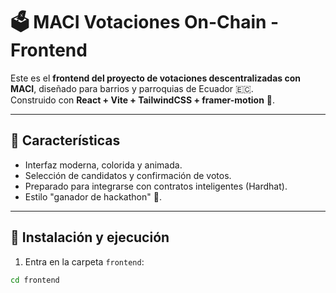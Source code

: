 # 🗳️ MACI Votaciones On-Chain - Frontend

Este es el **frontend del proyecto de votaciones descentralizadas con MACI**, diseñado para barrios y parroquias de Ecuador 🇪🇨.  
Construido con **React + Vite + TailwindCSS + framer-motion** 🎨.

---

## 🎨 Características

- Interfaz moderna, colorida y animada.
- Selección de candidatos y confirmación de votos.
- Preparado para integrarse con contratos inteligentes (Hardhat).
- Estilo "ganador de hackathon" 🚀.

---

## 🚀 Instalación y ejecución

1. Entra en la carpeta `frontend`:

```bash
cd frontend
